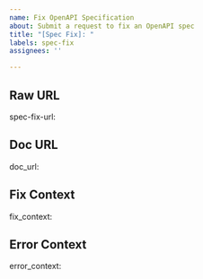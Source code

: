 ```yaml
---
name: Fix OpenAPI Specification
about: Submit a request to fix an OpenAPI spec
title: "[Spec Fix]: "
labels: spec-fix
assignees: ''

---
```


## Raw URL
<!-- 
REQUIRED: Please provide the RAW JSON URL to the OpenAPI specification from the Jentic Public APIs Repo.
The API will download this URL, process the contents, apply fixes, replace the original spec file, and add feedback.json in a PR.

Examples:
- CORRECT: https://example.com/api.json or https://raw.githubusercontent.com/.../api.json  
- INCORRECT: https://github.com/.../blob/.../api.json or any .yaml files

The URL should point directly to the JSON file, not a web page.
-->
spec-fix-url: 

## Doc URL
<!-- Optional: Paste the documentation URL -->
doc_url: 

## Fix Context
<!-- 
Optional: Provide context on what needs to be fixed ie security issues, parameter issues, schema issues, etc.

Example: The schema for /users/{id} is missing required properties...
-->
fix_context: 

## Error Context
<!-- 
Optional: Provide error context (specific error messages or validation failures)

Example: Validation error: 'components.schemas.User' missing required field 'id'
-->
error_context:
